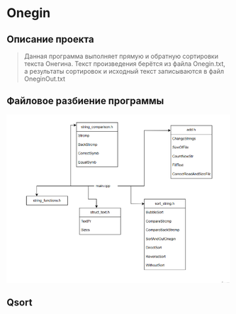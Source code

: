 # Onegin
## Описание проекта
> Данная программа выполняет прямую и обратную сортировки текста Онегина.
> Текст произведения берётся из файла Onegin.txt, а результаты сортировок и исходный текст записываются в файл OneginOut.txt
## Файловое разбиение программы
![](2025-09-21.png)
## Qsort
